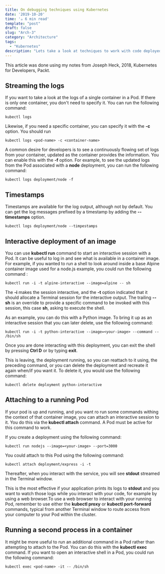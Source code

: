 ```yaml
---
title: On debugging techniques using Kubernetes 
date: '2019-10-20'
time: '☕️ 6 min read'
template: "post"
draft: false
slug: "Arch-3"
category: "Architecture"
tags:
  - "Kubernetes"
description: "Lets take a look at techniques to work with code deployed into an existing cluster."
---
```


This article was done using my notes from Joseph Heck, 2018, Kubernetes for Developers, Packt.

## Streaming the logs

If you want to take a look at the logs of a single container in a Pod. If there is only one container, you don't need to specify it. You can run the following command:

```
kubectl logs
```

Likewise, if you need a specific container, you can specify it with the **-c** option. You should run

```
kubectl logs <pod-name> -c <container-name>
```

A common desire for developers is to see a continuously flowing set of logs from your container, updated as the container provides the information.
You can enable this with the **-f** option. For example, to see the updated logs from the Pod associated with a **node** deployment, you can run the following command:

```
kubectl logs deployment/node -f
```

## Timestamps

Timestamps are available for the log output, although not by default. You can get the log messages prefixed by a timestamp by adding the **--timestamps** option.

```
kubectl logs deployment/node --timpestamps
```

## Interactive deployment of an image

You can use **kubectl run** command to start an interactive session with a Pod. It can be useful to log in and see what is available in a container image.
For example, if you wanted to run a shell to look around inside a base Alpine container image used for a node.js example, you could run the following command :

```
kubectl run -i -t alpine-interactive --image=alpine -- sh
```

The **-i** makes the session interactive, and the **-t** option indicated that it should allocate a Terminal session for the interactive output. The trailing **-- sh** is an override to provide a specific command to be invoked with this session, this case **sh**, asking to execute the shell.

As an example, you can do this with a Python image. To bring it up as an interactive session that you can later delete, use the following command:

```
kubectl run -i -t python-interactive --image=<your-image> --command -- /bin/sh
```

Once you are done interacting with this deployment, you can exit the shell by pressing **Ctrl D** or by typing **exit**.

This is leaving, the deployment running, so you can reattach to it using, the preceding command, or you can delete the deployment and recreate it again when/if you want it. To delete it, you would use the following command:

```
kubectl delete deployment python-interactive
```

## Attaching to a running Pod

If your pod is up and running, and you want ro run some commands withing the context of that container image, you can attach an interactive session to it. You do this via the **kubectl attach** command. A Pod must be active for this command to work.

If you create a deployment using the following command:

```
kubectl run nodejs --image=<your-image> --port=3000
```

You could attach to this Pod using the following command:

```
kubectl attach deployment/express -i -t
```

Thereafter, when you interact with the service, you will see **stdout** streamed in the Terminal window.

This is the most effective if your application prints its logs to **stdout** and you want to watch those logs while you interact with your code, for example by using a web browser.To use a web browser to interact with your running Pod, remember to use either the **kubectl proxy** or **kubectl port-forward** commands, typical from another Terminal window to route access from your computer to your Pod within the cluster.

## Running a second process in a container

It might be more useful to run an additional command in a Pod rather than attempting to attach to the Pod. You can do this with the **kubectl exec** command. If you want to open an interactive shell in a Pod, you could run the following command:

```
kubectl exec <pod-name> -it -- /bin/sh
```
